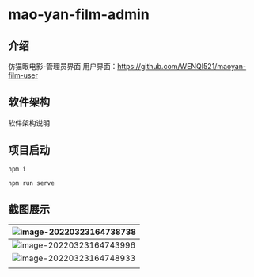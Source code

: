 # mao-yan-film-admin

## 介绍
仿猫眼电影-管理员界面
用户界面：https://github.com/WENQI521/maoyan-film-user

## 软件架构
软件架构说明



## 项目启动

```
npm i

npm run serve

```

## 截图展示

| ![image-20220323164738738](http://picbed.tgz666.top/20220323164738.png?roundPic/radius/25%7CimageView2/2/w/1000/h/1618) |
| ------------------------------------------------------------ |
| ![image-20220323164743996](http://picbed.tgz666.top/20220323164744.png?roundPic/radius/25%7CimageView2/2/w/1000/h/1618) |
| ![image-20220323164748933](http://picbed.tgz666.top/20220323164749.png?roundPic/radius/25%7CimageView2/2/w/1000/h/1618) |
|                                                              |

